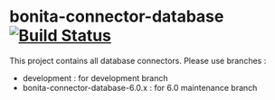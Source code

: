 bonita-connector-database [![Build Status](https://travis-ci.org/bonitasoft/bonita-connector-database.svg?branch=master)](https://travis-ci.org/bonitasoft/bonita-connector-database)
=========================
This project contains all database connectors. Please use branches : 
- development : for development branch
- bonita-connector-database-6.0.x : for 6.0 maintenance branch
